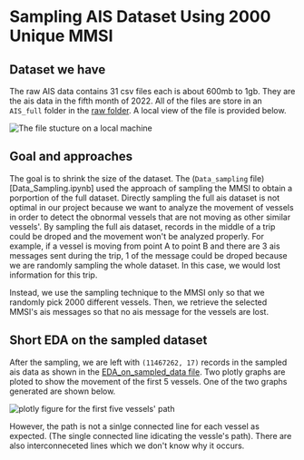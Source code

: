 # Sampling AIS Dataset Using 2000 Unique MMSI

## Dataset we have

The raw AIS data contains 31 csv files each is about 600mb to 1gb. They are the ais data in the fifth month of 2022. All of the files are store in an `AIS_full` folder in the [raw folder](../../data/raw). A local view of the file is provided below.

![The file stucture on a local machine](../../reports/figures/sampling/local_file_structure.png)

## Goal and approaches

The goal is to shrink the size of the dataset. The (`Data_sampling` file)[Data_Sampling.ipynb] used the approach of sampling the MMSI to obtain a porportion of the full dataset. Directly sampling the full ais dataset is not optimal in our project because we want to analyze the movement of vessels in order to detect the obnormal vessels that are not moving as other similar vessels'. By sampling the full ais dataset, records in the middle of a trip could be droped and the movement won't be analyzed properly. For example, if a vessel is moving from point A to point B and there are 3 ais messages sent during the trip, 1 of the message could be droped because we are randomly sampling the whole dataset. In this case, we would lost information for this trip. 

Instead, we use the sampling technique to the MMSI only so that we randomly pick 2000 different vessels. Then, we retrieve the selected MMSI's ais messages so that no ais message for the vessels are lost.

## Short EDA on the sampled dataset

After the sampling, we are left with `(11467262, 17)` records in the sampled ais data as shown in the [EDA_on_sampled_data file](EDA_on_sampled_data.ipynb). Two plotly graphs are ploted to show the movement of the first 5 vessels. One of the two graphs generated are shown below.

![plotly figure for the first five vessels' path](../../reports/figures/sampling/plotly_generated_graph.png)

However, the path is not a sinlge connected line for each vessel as expected. (The single connected line idicating the vessle's path). There are also interconneceted lines which we don't know why it occurs.